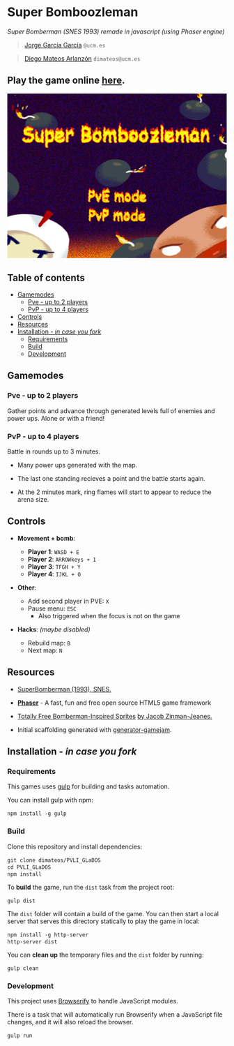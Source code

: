 # Super Bomboozleman
*Super Bomberman (SNES 1993) remade in javascript (using Phaser engine)*

>[Jorge García García](https://github.com/jorgar17) `@ucm.es`

>[Diego Mateos Arlanzón](https://github.com/dimateos) `dimateos@ucm.es`

## Play the game online [here](https://dimateos.github.io/PVLI_GLaDOS/).

![Bomboozleman](src/images/bomboozleman.png)

## Table of contents
- [Gamemodes](#gamemodes)
  - [Pve - up to 2 players](#pve---up-to-2-players)
  - [PvP - up to 4 players](#pvp---up-to-4-players)
- [Controls](#controls)
- [Resources](#resources)
- [Installation - *in case you fork*](#installation---in-case-you-fork)
  - [Requirements](#requirements)
  - [Build](#build)
  - [Development](#development)

## Gamemodes

### Pve - up to 2 players

Gather points and advance through generated levels full of enemies and power ups. Alone or with a friend!

### PvP - up to 4 players

Battle in rounds up to 3 minutes.

* Many power ups generated with the map.

* The last one standing recieves a point and the battle starts again.

* At the 2 minutes mark, ring flames will start to appear to reduce the arena size.

## Controls

* **Movement + bomb**:
  * **Player 1**: `WASD + E`
  * **Player 2**: `ARROWkeys + 1`
  * **Player 3**: `TFGH + Y`
  * **Player 4**: `IJKL + O`

* **Other**:
  * Add second player in PVE: `X`
  * Pause menu: `ESC`
    * Also triggered when the focus is not on the game

* **Hacks**: *(maybe disabled)*
  * Rebuild map: `B`
  * Next map: `N`

## Resources

* [SuperBomberman (1993), SNES.](https://en.wikipedia.org/wiki/Super_Bomberman)

* [**Phaser**](https://phaser.io/) - A fast, fun and free open source HTML5 game framework

* [Totally Free Bomberman-Inspired Sprites](https://gamedevelopment.tutsplus.com/articles/enjoy-these-totally-free-bomberman-inspired-sprites--gamedev-8541) [by Jacob Zinman-Jeanes.](http://jeanes.co/)

* Initial scaffolding generated with [generator-gamejam](https://github.com/belen-albeza/generator-gamejam/).


## Installation - *in case you fork*

### Requirements

This games uses [gulp](http://gulpjs.com/) for building and tasks automation.

You can install gulp with npm:

```
npm install -g gulp
```

### Build

Clone this repository and install dependencies:

```
git clone dimateos/PVLI_GLaDOS
cd PVLI_GLaDOS
npm install
```

To **build** the game, run the `dist` task from the project root:

```
gulp dist
```

The `dist` folder will contain a build of the game. You can then start a local server that serves this directory statically to play the game in local:

```
npm install -g http-server
http-server dist
```

You can **clean up** the temporary files and the `dist` folder by running:

```
gulp clean
```

### Development

This project uses [Browserify](http://browserify.org) to handle JavaScript modules.

There is a task that will automatically run Browserify when a JavaScript file changes, and it will also reload the browser.

```
gulp run
```
